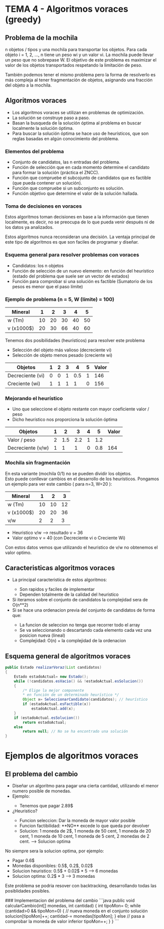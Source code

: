 # TEMA 4 - Algoritmos voraces (greedy) #
## Problema de la mochila
<p>n objetos / tipos y una mochila para transportar los objetos. Para cada objeto i = 1, 2, ..., n tiene un peso wi y un valor vi. La mochila puede llevar un peso que no sobrepase W. El objetivo de este problema es maximizar el valor de los objetos transportados respetando la limitación de peso.
</p>
<p> También podemos tener el mismo problema pero la forma de resolverlo es más compleja al tener fragmentación de objetos, asignando una fracción del objeto a la mochila.</p>

## Algoritmos voraces ##
<ul>
<li>Los algoritmos voraces se utilizan en problemas de optimización.</li>
<li>La solución se construye paso a paso.</li>
<li>Basan la busqueda de la solución óptima al problema en buscar localmente la solución óptima.</li>
<li>Para buscar la solución óptima se hace uso de heurísticos, que son reglas basadas en algún conocimiento del problema.</li>
</ul>

### Elementos del problema ###
<ul>
<li>Conjunto de candidatos, las n entradas del problema.</li>
<li>Función de selección que en cada momento determine el candidato para formar la solución (práctica el ZNCC).</li>
<li>Función que compruebe el subcojunto de candidatos que es factible (que pueda contener un solución).</li>
<li>Función que compruebe si un subconjunto es solución.</li>
<li>Función objetivo que determine el valor de la solución hallada.</li>
</ul>

### Toma de decisiones en voraces ###
<p>Estos algoritmos toman decisiones en base a la información que tienen localmente, es decir, no se preocupa de lo que pueda venir después ni de los datos ya analizados.</p>
<p>
Estos algoritmos nunca reconsideran una decisión. La ventaja principal de este tipo de algoritmos es que son faciles de programar y diseñar.
</p>

### Esquema general para resolver problemas con voraces ###
<ul>
<li>Candidatos: los n objetos</li>
<li>Función de selección de un nuevo elemento: en función del heurístico (estado del problema que suele ser un vector de estados)</li>
<li>Función para comprobar si una solución es factible (Sumatorio de los pesos es menor que el paso límite)</li>
</ul>

### Ejemplo de problema (n = 5, W (límite) = 100) ###
| Mineral    | 1  | 2  | 3  | 4  | 5  |
|------------|----|----|----|----|----|
| w (Tm)     | 10 | 20 | 30 | 40 | 50 |
| v (x1000$) | 20 | 30 | 66 | 40 | 60 |
<p>Tenemos dos posibilidades (heurísticos) para resolver este problema</p>
<ul>
<li>Selección del objeto más valioso (decreciente vi)</li>
<li>Selección de objeto menos pesado (creciente wi)</li>
</ul>

| Objetos    | 1  | 2  | 3  | 4  | 5  | Valor |
|------------|----|----|----|----|----|-------|
| Decreciente (vi)     | 0  | 0  | 1  | 0.5| 1  |146|
| Creciente (wi) | 1 | 1 | 1 | 1 | 0 |156|

### Mejorando el heurístico ###
<ul>
<li>Uno que seleccione el objeto restante con mayor coeficiente valor / peso</li>
<li>Dicho heurístico nos proporciona la solución óptima</li>
</ul>

| Objetos    | 1  | 2  | 3  | 4  | 5  | Valor |
|------------|----|----|----|----|----|-------|
| Valor / peso     | 2  | 1.5  | 2.2  | 1| 1.2  ||
| Decreciente (v/w) | 1 | 1 | 1 | 0 | 0.8 |164|

### Mochila sin fragmentación
<p>En esta variante (mochila 0/1) no se pueden dividir los objetos. <br>Esto puede conllevar cambios en el desarrollo de los heurísticos. Pongamos un ejemplo para ver este cambio ( para n=3, W=20 ):</p>

|Mineral | 1 | 2 | 3 |
|--------|---|---|---|
|w (Tm) | 10 | 10 | 12 |
|v (x1000$) | 20 | 20 | 36 |
|v/w | 2 | 2 | 3 |

<ul>
<li>Heuristico v/w --> resultado v = 36</li>
<li>Valor optimo v = 40 (con Decreciente vi o Creciente Wi)</li>
</ul>

<p>Con estos datos vemos que utilizando el heuristico de v/w no obtenemos el valor optimo.</p>

## Caracteristicas algoritmos voraces
<ul>
<li>La principal caracteristica de estos algoritmos:</li>
	<ul>
	<li>Son rapidos y faciles de implementar</li>
	<li>Dependen totalmente de la calidad del heuristico</li>
	</ul>
<li>Si iteramos sobre el conjunto de candidatos la complejidad sera de O(n**2)</li>
<li>Si se hace una ordenacion previa del conjunto de candidatos de forma que:</li>
	<ul>
	<li>La funcion de seleccion no tenga que recorrer todo el array</li>
	<li>Se va seleccionando o descartando cada elemento cada vez una posicion nueva (lineal)</li>
	<li>Complejidad: O(n) + la complejidad de la ordenacion</li>
	</ul>
</ul>

## Esquema general de algoritmos voraces
```java
public Estado realizarVoraz(List candidatos)  
{  
	Estado estadoActual= new Estado();  
	while (!candidatos.esVacio() && !estadoActual.esSolucion())  
	{  
		/* Elige la mejor componente  
		* en función de un determinado heurístico */  
		Object x= SeleccionarCandidato(candidatos); // heurístico  
		if (estadoActual.esFactible(x))  
			estadoActual.add(x);  
	}  
	if (estadoActual.esSolucion())  
		return estadoActual;  
	else  
		return null; // No se ha encontrado una solución  
}
```


# Ejemplos de algoritmos voraces
## El problema del cambio
<ul>
<li>Diseñar un algoritmo para pagar una cierta cantidad, utilizando el menor numero posible de monedas.</li>
<li>Ejemplo:</li>
	<ul>
	<li>Tenemos que pagar 2.89$</li>
	</ul>
<li>¿Heuristico?</li>
	<ul>
	<li>Funcion seleccion: Dar la moneda de mayor valor posible</li>
	<li>Funcion factibilidad: **NO** excede lo que queda por devolver</li>
	<li>Solucion: 1 moneda de 2$, 1 moneda de 50 cent, 1 moneda de 20 cent, 1 moneda de 10 cent, 1 moneda de 5 cent, 2 monedas de 2 cent. --> Solucion optima</li>
	</ul>
</ul>

<p>No siempre sera la solucion optima, por ejemplo:</p>
<ul>
<li>Pagar 0.6$</li>
<li>Monedas disponibles: 0.5$, 0.2$, 0.02$</li>
<li>Solucion heuristico: 0.5$ + 0.02$ * 5 --> 6 monedas</li>
<li>Solucion optima: 0.2$ * 3 --> 3 monedas</li>
</ul>

<p>Este problema se podria resover con backtracking, desarrollando todas las posiblidades posibles.</p>
### Implementacion del problema del cambio
```java
public void calcularCambio(int[] monedas, int cantidad)  
{  
	int tipoMon= 0;  
	while (cantidad>0 && tipoMon<monedas.length)  
	{  
		// Estado es factible / valido  
		if (cantidad-monedas[tipoMon]>=0)  
		{  
			// nueva moneda en el conjunto solución  
			solucion[tipoMon]++;  
			cantidad-= monedas[tipoMon];  
		}  
		else  
			// pasa a comprobar la moneda de valor inferior  
			tipoMon++;  
	}  
}
```
